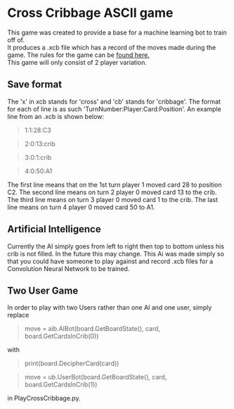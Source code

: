 # Cross Cribbage ASCII game

This game was created to provide a base for a machine learning bot to train off of.  
It produces a .xcb file which has a record of the moves made during the game.  The 
rules for the game can be [found here.](http://www.outsetmedia.com/sites/default/files/Instructions%20-%20CrossCribb.pdf)  
This game will only consist of 2 player variation.

## Save format

The 'x' in xcb stands for 'cross' and 'cb' stands for 'cribbage'.  The format for each
of line is as such 'TurnNumber:Player:Card:Position'. An example line from an .xcb 
is shown below:

> 1:1:28:C3

> 2:0:13:crib

> 3:0:1:crib

> 4:0:50:A1


The first line means that on the 1st turn player 1 moved card 28 to position C2.  The 
second line means on turn 2 player 0 moved card 13 to the crib.  The third line means 
on turn 3 player 0 moved card 1 to the crib.  The last line means on turn 4 player 0 
moved card 50 to A1.

## Artificial Intelligence

Currently the AI simply goes from left to right then top to bottom unless his crib is 
not filled.  In the future this may change.  This Ai was made simply so that you could 
have someone to play against and record .xcb files for a Convolution Neural Network to
be trained.

## Two User Game

In order to play with two Users rather than one AI and one user, simply replace

> move = aib.AIBot(board.GetBoardState(), card, board.GetCardsInCrib(0))

with 

> print(board.DecipherCard(card))

> move = ub.UserBot(board.GetBoardState(), card, board.GetCardsInCrib(1))

in PlayCrossCribbage.py.
